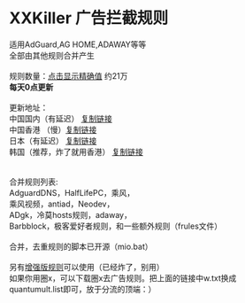 # XXKiller 广告拦截规则
适用AdGuard,AG HOME,ADAWAY等等<br/>
全部由其他规则合并产生<br/><br/>
规则数量：<a href="https://raw.githubusercontent.com/DoingDog/XXKiller/main/ct.txt">点击显示精确值</a> 约21万<br/>
<strong>每天0点更新</strong><br/><br/>
更新地址：<br/>
中国国内（有延迟） <a href=https://cdn.jsdelivr.net/gh/DoingDog/XXKiller@main/w.txt>复制链接</a><br/>
中国香港 （慢）<a href=https://raw.fastgit.org/DoingDog/XXKiller/main/w.txt>复制链接</a><br/>
日本（有延迟） <a href=https://cdn.staticaly.com/gh/DoingDog/XXKiller/main/w.txt>复制链接</a><br/>
韩国（推荐，炸了就用香港） <a href=https://ghproxy.com/https://raw.githubusercontent.com/DoingDog/XXKiller/main/w.txt>复制链接</a><br/>
<br/><br/>
合并规则列表:<br>AdguardDNS，HalfLifePC，乘风，<br/>乘风视频，antiad，Neodev，<br/>ADgk，冷莫hosts规则，adaway，<br/>Barbblock，极客爱好者规则，和一些额外规则（frules文件）<br/><br/>
合并，去重规则的脚本已开源（mio.bat）<br/><br/>
另有<a href="https://github.com/DoingDog/XXKillerMax">增强版规则</a>可以使用（已经炸了，别用）<br/>
如果你用圈x，可以下载圈x去广告规则。把上面的链接中w.txt换成quantumult.list即可，放于分流的顶端：）
